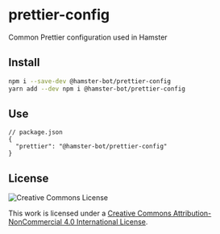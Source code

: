 # prettier-config
Common Prettier configuration used in Hamster

## Install

```bash
npm i --save-dev @hamster-bot/prettier-config
yarn add --dev npm i @hamster-bot/prettier-config
```

## Use

```jsonc
// package.json
{
  "prettier": "@hamster-bot/prettier-config"
}
```

## License

![Creative Commons License](https://i.creativecommons.org/l/by-nc/4.0/88x31.png)

This work is licensed under a [Creative Commons Attribution-NonCommercial 4.0 International License](http://creativecommons.org/licenses/by-nc/4.0/).
